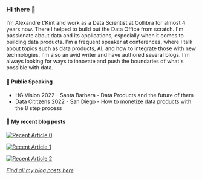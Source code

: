 ### Hi there 👋
I’m Alexandre t'Kint and work as a Data Scientist at Collibra for almost 4 years now. There I helped to build out the Data Office from scratch. I'm passionate about data and its applications, especially when it comes to building data products. I'm a frequent speaker at conferences, where I talk about topics such as data products, AI, and how to integrate those with new technologies. I'm also an avid writer and have authored several blogs. I'm always looking for ways to innovate and push the boundaries of what's possible with data. 

#### 🎤 Public Speaking
* HG Vision 2022 - Santa Barbara - Data Products and the future of them 
* Data Cititzens 2022 - San Diego - How to monetize data products with the 8 step process 

#### 📜 My recent blog posts
<!-- BLOG-POST-LIST:START -->
<a target="_blank" href="https://github-readme-medium-recent-article.vercel.app/medium/@alexandre.tkint/0"><img src="https://github-readme-medium-recent-article.vercel.app/medium/@alexandre.tkint/0" alt="Recent Article 0"> 

<a target="_blank" href="https://github-readme-medium-recent-article.vercel.app/medium/@alexandre.tkint/1"><img src="https://github-readme-medium-recent-article.vercel.app/medium/@alexandre.tkint/1" alt="Recent Article 1"> 

<a target="_blank" href="https://github-readme-medium-recent-article.vercel.app/medium/@alexandre.tkint/2"><img src="https://github-readme-medium-recent-article.vercel.app/medium/@alexandre.tkint/2" alt="Recent Article 2"> 
<!-- BLOG-POST-LIST:END -->
*Find all my blog posts [here](https://medium.com/@alexandre.tkint)*
<!--
